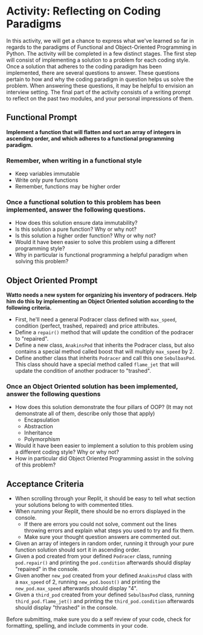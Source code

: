 # Activity: Reflecting on Coding Paradigms

In this activity, we will get a chance to express what we've learned so far in regards to the paradigms of Functional and Object-Oriented Programming in Python. The activity will be completed in a few distinct stages. The first step will consist of implementing a solution to a problem for each coding style. Once a solution that adheres to the coding paradigm has been implemented, there are several questions to answer. These questions pertain to how and why the coding paradigm in question helps us solve the problem. When answering these questions, it may be helpful to envision an interview setting. The final part of the activity consists of a writing prompt to reflect on the past two modules, and your personal impressions of them.


## Functional Prompt

**Implement a function that will flatten and sort an array of integers in ascending order, and which adheres to a functional programming paradigm.**

### Remember, when writing in a functional style

- Keep variables immutable
- Write only pure functions
- Remember, functions may be higher order

### Once a functional solution to this problem has been implemented, answer the following questions.

- How does this solution ensure data immutability?
- Is this solution a pure function? Why or why not?
- Is this solution a higher order function? Why or why not?
- Would it have been easier to solve this problem using a different programming style?
- Why in particular is functional programming a helpful paradigm when solving this problem?

## Object Oriented Prompt

**Watto needs a new system for organizing his inventory of podracers. Help him do this by implementing an Object Oriented solution according to the following criteria.**

- First, he'll need a general Podracer class defined with `max_speed`, condition (perfect, trashed, repaired) and price attributes.
- Define a `repair()` method that will update the condition of the podracer to "repaired".
- Define a new class, `AnakinsPod` that inherits the Podracer class, but also contains a special method called boost that will multiply `max_speed` by 2.
- Define another class that inherits `Podracer` and call this one `SebulbasPod`. This class should have a special method called `flame_jet` that will update the condition of another podracer to "trashed".

### Once an Object Oriented solution has been implemented, answer the following questions

- How does this solution demonstrate the four pillars of OOP? (It may not demonstrate all of them, describe only those that apply)
  - Encapsulation
  - Abstraction
  - Inheritance
  - Polymorphism
- Would it have been easier to implement a solution to this problem using a different coding style? Why or why not?
- How in particular did Object Oriented Programming assist in the solving of this problem?



## Acceptance Criteria

- When scrolling through your Replit, it should be easy to tell what section your solutions belong to with commented titles.
- When running your Replit, there should be no errors displayed in the console.
  - If there are errors you could not solve, comment out the lines throwing errors and explain what steps you used to try and fix them.
  - Make sure your thought question answers are commented out.
- Given an array of integers in random order, running it through your pure function solution should sort it in ascending order.
- Given a pod created from your defined `Podracer` class, running `pod.repair()` and printing the `pod.condition` afterwards should display "repaired" in the console.
- Given another `new_pod` created from your defined `AnakinsPod` class with a `max_speed` of 2, running `new_pod.boost()` and printing the `new_pod.max_speed` afterwards should display "4".
- Given a `third_pod` created from your defined `SebulbasPod` class, running `third_pod.flame_jet()` and printing the `third_pod.condition` afterwards should display "thrashed" in the console.

Before submitting, make sure you do a self review of your code, check for formatting, spelling, and include comments in your code.

